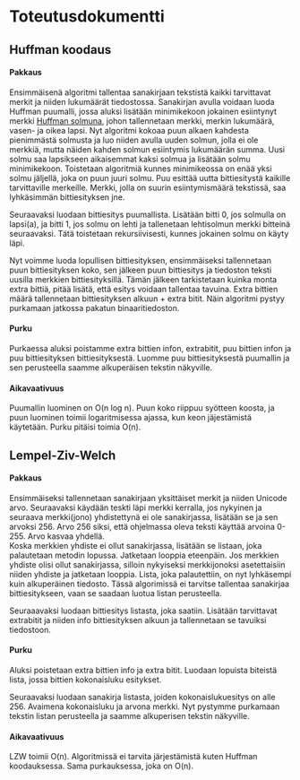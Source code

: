 # Toteutusdokumentti

## Huffman koodaus
#### Pakkaus
Ensimmäisenä algoritmi tallentaa sanakirjaan tekstistä kaikki tarvittavat merkit ja niiden lukumäärät tiedostossa.
Sanakirjan avulla voidaan luoda Huffman puumalli, jossa aluksi lisätään minimikekoon jokainen esiintynyt merkki [Huffman solmuna](https://github.com/asnabryg/Pakkausalgoritmi/blob/main/src/Huffman/huffman_node.py),
johon tallennetaan merkki, merkin lukumäärä, vasen- ja oikea lapsi.
Nyt algoritmi kokoaa puun alkaen kahdesta pienimmästä solmusta ja luo niiden avulla uuden solmun, jolla ei ole merkkiä, mutta näiden kahden solmun esiintymis lukumäärän summa. Uusi solmu saa lapsikseen aikaisemmat kaksi solmua ja lisätään solmu minimikekoon.
Toistetaan algoritmiä kunnes minimikeossa on enää yksi solmu jäljellä, joka on puun juuri solmu.
Puu esittää uutta bittiesitystä kaikille tarvittaville merkeille. Merkki, jolla on suurin esiintymismäärä tekstissä, saa lyhkäsimmän bittiesityksen jne.
  
Seuraavaksi luodaan bittiesitys puumallista. Lisätään bitti 0, jos solmulla on lapsi(a), ja bitti 1, jos solmu on lehti ja tallenetaan lehtisolmun merkki bitteinä seuraavaksi.
Tätä toistetaan rekursiivisesti, kunnes jokainen solmu on käyty läpi.

Nyt voimme luoda lopullisen bittiesityksen, ensimmäiseksi tallennetaan puun bittiesityksen koko, sen jälkeen puun bittiesitys ja tiedoston teksti uusilla merkkien bittiesityksillä.
Tämän jälkeen tarkistetaan kuinka monta extra bittiä, pitää lisätä, että esitys voidaan tallentaa tavuina. Extra bittien määrä tallennetaan bittiesityksen alkuun + extra bitit.
Näin algoritmi pystyy purkamaan jatkossa pakatun binaaritiedoston.

#### Purku
Purkaessa aluksi poistamme extra bittien infon, extrabitit, puu bittien infon ja puu bittiesityksen bittiesityksestä.
Luomme puu bittiesityksestä puumallin ja sen perusteella saamme alkuperäisen tekstin näkyville.

#### Aikavaativuus
Puumallin luominen on O(n log n). Puun koko riippuu syötteen koosta, ja puun luominen toimii logaritmisessa ajassa, kun keon jäjestämistä käytetään.
Purku pitäisi toimia O(n).

## Lempel-Ziv-Welch
#### Pakkaus
Ensimmäiseksi tallennetaan sanakirjaan yksittäiset merkit ja niiden Unicode arvo.
Seuraavaksi käydään teskti läpi merkki kerralla, jos nykyinen ja seuraava merkki(jono) yhdistettynä ei ole sanakirjassa, lisätään se ja sen arvoksi 256. Arvo 256 siksi, että ohjelmassa oleva teksti käyttää arvoina 0-255.
Arvo kasvaa yhdellä.  
Koska merkkien yhdiste ei ollut sanakirjassa, lisätään se listaan, joka palautetaan metodin lopussa. Jatketaan looppia eteenpäin.
Jos merkkien yhdiste olisi ollut sanakirjassa, silloin nykyiseksi merkkijonoksi asetettaisiin niiden yhdiste ja jatketaan looppia.
Lista, joka palautettiin, on nyt lyhkäsempi kuin alkuperäinen tiedosto. Tässä algorimissä ei tarvitse tallentaa sanakirjaa bittiesitykseen, vaan se saadaan luotua listan perusteella.
  
Seuraaavaksi luodaan bittiesitys listasta, joka saatiin. Lisätään tarvittavat extrabitit ja niiden info bittiesityksen alkuun ja
tallennetaan se tavuiksi tiedostoon.

#### Purku
Aluksi poistetaan extra bittien info ja extra bitit. Luodaan lopuista biteistä lista, jossa bittien kokonaisluku esitykset.
  
Seuraavaksi luodaan sanakirja listasta, joiden kokonaislukuesitys on alle 256. Avaimena kokonaisluku ja arvona merkki.
Nyt pystymme purkamaan tekstin listan perusteella ja saamme alkuperisen tekstin näkyville.

#### Aikavaativuus
LZW toimii O(n). Algoritmissä ei tarvita järjestämistä kuten Huffman koodauksessa. Sama purkauksessa, joka on O(n).
